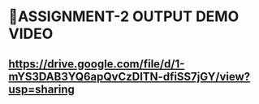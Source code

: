 # **🎥ASSIGNMENT-2 OUTPUT DEMO VIDEO**

## **https://drive.google.com/file/d/1-mYS3DAB3YQ6apQvCzDITN-dfiSS7jGY/view?usp=sharing**
